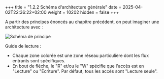 +++
title = "1.2.2 Schéma d'architecture générale"
date = 2025-04-02T22:36:22+02:00
weight = 10202
hidden = false
+++

A partir des principes énoncés au chapitre précédent, on peut imaginer une architecture avec :

![Schéma de principe](/documentation/NouvellePSL.png)

Guide de lecture :
* Chaque zone colorée est une zone réseau particulière dont les flux entrants sont spécifiques.
* En bout de flèche, le "R" et/ou le "W" spécifie que l'accès est en "Lecture" ou "Ecriture". Par défaut, tous les accès sont "Lecture seule".


